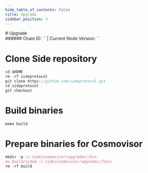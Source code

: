 ```yaml
---
hide_table_of_contents: false
title: Upgrade
sidebar_position: 3
---
```


<div class="h1-with-icon icon-side">
# Upgrade
</div>
###### Chain ID: `` | Current Node Version: ``


# Clone Side repository
```js
cd $HOME
rm -rf sideprotocol
git clone https://github.com/sideprotocol.git
cd sideprotocol
git checkout 
 ```

# Build binaries
```js
make build
 ```

# Prepare binaries for Cosmovisor
```js
mkdir -p ~/.side/cosmovisor/upgrades//bin
mv build/sided ~/.side/cosmovisor/upgrades//bin/
rm -rf build
```